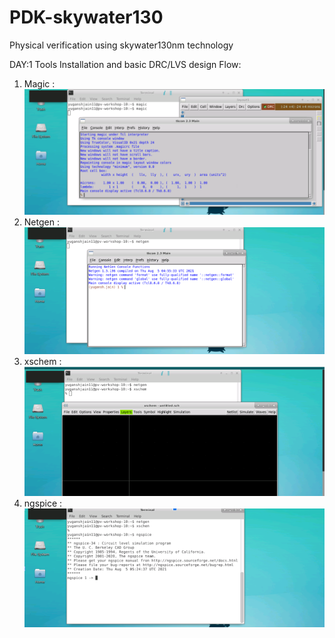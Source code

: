# PDK-skywater130
Physical verification using skywater130nm technology

DAY:1 
Tools Installation and basic DRC/LVS design Flow:
1. Magic : ![alt text](https://github.com/yuganshjain/PDK-skywater130/blob/c87742eb5c86f92d0cf546e4f4688c3dec49522f/Images/magic.png)
2. Netgen : ![alt text](https://github.com/yuganshjain/PDK-skywater130/blob/4f1a5a8870308362b07e96d650d4b5f52df8c3ed/Images/netgen.png)
3. xschem : ![alt text](https://github.com/yuganshjain/PDK-skywater130/blob/4f1a5a8870308362b07e96d650d4b5f52df8c3ed/Images/xschem.png)
4. ngspice : ![alt text](https://github.com/yuganshjain/PDK-skywater130/blob/4f1a5a8870308362b07e96d650d4b5f52df8c3ed/Images/ngspice.png)

